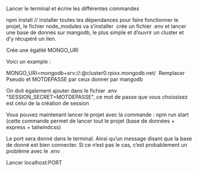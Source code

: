 Lancer le terminal et écrire les différentes commandes

npm install // installer toutes les dépendances pour faire fonctionner le projet, le fichier node_modules va s’installer  crée un fichier .env et lancer une base de donnés sur mangodb, le plus simple et d’ouvrir un cluster et d’y récupéré un lien.

Crée une égalité MONGO_URI

Voici un example :

MONGO_URI=mongodb+srv://<Pseudo>:<MOTDEPASSE>@cluster0.rpixx.mongodb.net/
 Remplacer Pseudo et MOTDEPASSE par ceux donner par mangodb

On doit également ajouter dans le fichier .env "SESSION_SECRET=MOTDEPASSE", ce mot de passe que vous choissisez est celui de la création de session

Vous pouvez maintenant lancer le projet avec la commande : npm run start  (cette commande permet de lancer tout le projet (base de données + express + tailwindcss)

Le port sera donné dans le terminal. Ainsi qu’un message disant que la base de donné est bien connecter. Si ce n’est pas le cas, c’est probablement un problème avec le .env

Lancer localhost:PORT
